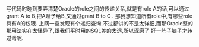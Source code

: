 写代码时碰到要弄清楚Oracle的role之间的传递关系,就是有role A的话,可以通过grant A to B,把A赋予给B,又通过grant B to C .
那我想知道所有role中,有哪些role具有A的权限.
上网一查发现有个递归查询,不过都讲的不是太详细,而那Oracle整的那用法实在太怪异了,跟我们平时用的SQL差的太远,所以琢磨了
好一阵子脑子才转过弯呢.